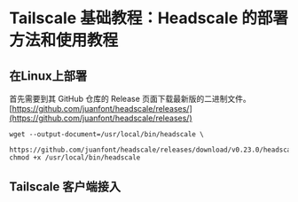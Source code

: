 # Tailscale 基础教程：Headscale 的部署方法和使用教程

## 在Linux上部署
首先需要到其 GitHub 仓库的 Release 页面下载最新版的二进制文件。
[https://github.com/juanfont/headscale/releases/](https://github.com/juanfont/headscale/releases/)
```
wget --output-document=/usr/local/bin/headscale \
   https://github.com/juanfont/headscale/releases/download/v0.23.0/headscale_0.23.0_linux_amd64
chmod +x /usr/local/bin/headscale
```

## Tailscale 客户端接入
